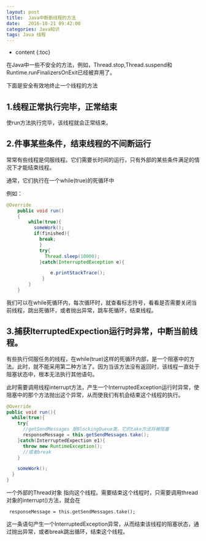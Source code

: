 ```yaml
---
layout: post
title:  Java中断断线程的方法
date:   2016-10-21 09:42:00
categories: Java知识
tags: Java 线程
---
```

* content
{:toc}


在Java中一些不安全的方法，例如，Thread.stop,Thread.suspend和Runtime.runFinalizersOnExit已经被弃用了。





下面是安全有效地终止一个线程的方法

## 1.线程正常执行完毕，正常结束

使run方法执行完毕，该线程就会正常结束。



## 2.件事某些条件，结束线程的不间断运行

常常有些线程是伺服线程。它们需要长时间的运行，只有外部的某些条件满足的情况下才能结束线程。

通常，它们执行在一个while(true)的死循环中

例如：

```java
@Override
	public void run()
	{
		while(true){
          someWork();
          if(finished){
            break;
            }
            try{
              Thread.sleep(10000);
            }catch(InterruptedException e){

             	e.printStackTrace();
             }
		}
	}

```

我们可以在while死循环内，每次循环时，就查看标志符号，看看是否需要关闭当前线程，跳出死循环，或者抛出异常，跳车死循环，结束线程。

## 3.捕获IterruptedExpection运行时异常，中断当前线程。

有些执行伺服任务的线程，在while(true)这样的死循环内部，是一个阻塞中的方法。此时，就不能采用第二种方法了。因为当该方法没有返回时，该线程一直处于阻塞状态中，根本无法执行其他语句。

此时需要调用线程interrupt方法，产生一个InterruptedException运行时异常，使阻塞中的那个方法抛出这个异常，从而使我们有机会结束这个线程的执行。

```java
@Override
public void run(){
  while(true){
    try{
      //getSendMessages 是BlockingQueue类。它的take方法将被阻塞
      responseMessage = this.getSendMessages.take();
    }catch(InterruptedExpection e1){
      throw new RuntimeException();
      //或者break
    }

    someWork();
  }
}
```

一个外部的Thread对象 指向这个线程。需要结束这个线程时，只需要调用thread对象的interrupt()方法，就会在

```
 responseMessage = this.getSendMessages.take();
```

这一条语句产生一个InterruptedException异常，从而结束该线程的阻塞状态，通过抛出异常，或者break跳出循环，结束这个线程。
